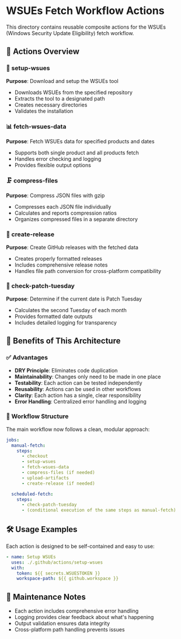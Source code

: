 # WSUEs Fetch Workflow Actions

This directory contains reusable composite actions for the WSUEs (Windows Security Update Eligibility) fetch workflow.

## 📁 Actions Overview

### 🔧 setup-wsues
**Purpose**: Download and setup the WSUEs tool
- Downloads WSUEs from the specified repository
- Extracts the tool to a designated path
- Creates necessary directories
- Validates the installation

### 📊 fetch-wsues-data
**Purpose**: Fetch WSUEs data for specified products and dates
- Supports both single product and all products fetch
- Handles error checking and logging
- Provides flexible output options

### 🗜️ compress-files
**Purpose**: Compress JSON files with gzip
- Compresses each JSON file individually
- Calculates and reports compression ratios
- Organizes compressed files in a separate directory

### 🚀 create-release
**Purpose**: Create GitHub releases with the fetched data
- Creates properly formatted releases
- Includes comprehensive release notes
- Handles file path conversion for cross-platform compatibility

### 📅 check-patch-tuesday
**Purpose**: Determine if the current date is Patch Tuesday
- Calculates the second Tuesday of each month
- Provides formatted date outputs
- Includes detailed logging for transparency

## 🎯 Benefits of This Architecture

### ✅ Advantages
- **DRY Principle**: Eliminates code duplication
- **Maintainability**: Changes only need to be made in one place
- **Testability**: Each action can be tested independently
- **Reusability**: Actions can be used in other workflows
- **Clarity**: Each action has a single, clear responsibility
- **Error Handling**: Centralized error handling and logging

### 🔄 Workflow Structure
The main workflow now follows a clean, modular approach:

```yaml
jobs:
  manual-fetch:
    steps:
      - checkout
      - setup-wsues
      - fetch-wsues-data
      - compress-files (if needed)
      - upload-artifacts
      - create-release (if needed)

  scheduled-fetch:
    steps:
      - check-patch-tuesday
      - (conditional execution of the same steps as manual-fetch)
```

## 🛠️ Usage Examples

Each action is designed to be self-contained and easy to use:

```yaml
- name: Setup WSUEs
  uses: ./.github/actions/setup-wsues
  with:
    token: ${{ secrets.WSUESTOKEN }}
    workspace-path: ${{ github.workspace }}
```

## 📝 Maintenance Notes

- Each action includes comprehensive error handling
- Logging provides clear feedback about what's happening
- Output validation ensures data integrity
- Cross-platform path handling prevents issues
